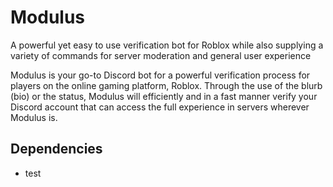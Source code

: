 # Modulus
A powerful yet easy to use verification bot for Roblox while also supplying a variety of commands for server moderation and general user experience

Modulus is your go-to Discord bot for a powerful verification process for players on the online gaming platform, Roblox. Through the use of the blurb
(bio) or the status, Modulus will efficiently and in a fast manner verify your Discord account that can access the full experience in servers wherever 
Modulus is.

## Dependencies
- test
